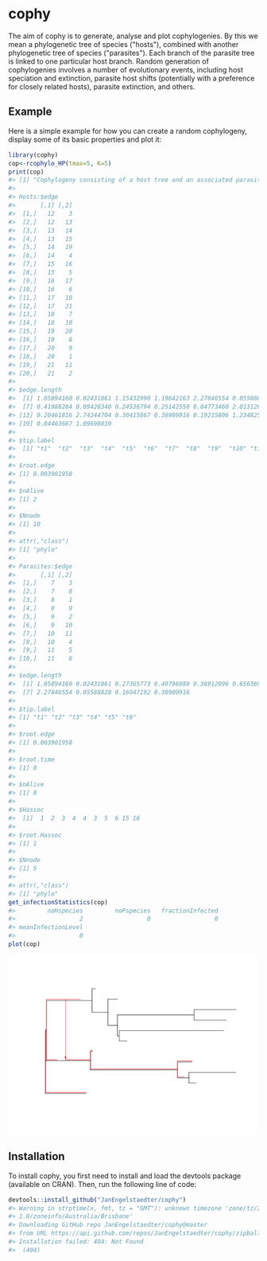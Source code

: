 
<!-- README.md is generated from README.Rmd. Please edit that file -->
cophy
=====

The aim of cophy is to generate, analyse and plot cophylogenies. By this we mean a phylogenetic tree of species ("hosts"), combined with another phylogenetic tree of species ("parasites"). Each branch of the parasite tree is linked to one particular host branch. Random generation of cophylogenies involves a number of evolutionary events, including host speciation and extinction, parasite host shifts (potentially with a preference for closely related hosts), parasite extinction, and others.

Example
-------

Here is a simple example for how you can create a random cophylogeny, display some of its basic properties and plot it:

``` r
library(cophy)
cop<-rcophylo_HP(tmax=5, K=5)
print(cop)
#> [1] "Cophylogeny consisting of a host tree and an associated parasite tree."
#> 
#> Hosts:$edge
#>       [,1] [,2]
#>  [1,]   12    3
#>  [2,]   12   13
#>  [3,]   13   14
#>  [4,]   13   15
#>  [5,]   14   19
#>  [6,]   14    4
#>  [7,]   15   16
#>  [8,]   15    5
#>  [9,]   16   17
#> [10,]   16    6
#> [11,]   17   18
#> [12,]   17   21
#> [13,]   18    7
#> [14,]   18   10
#> [15,]   19   20
#> [16,]   19    8
#> [17,]   20    9
#> [18,]   20    1
#> [19,]   21   11
#> [20,]   21    2
#> 
#> $edge.length
#>  [1] 1.05894160 0.02431861 1.15432990 1.19642163 2.27846554 0.05588828
#>  [7] 0.41988284 0.09428340 0.24536794 0.25142550 0.04773460 2.01312663
#> [13] 0.20461816 2.74244704 0.30415867 0.38909916 0.19215806 1.23482532
#> [19] 0.84463667 1.09698039
#> 
#> $tip.label
#>  [1] "t1"  "t2"  "t3"  "t4"  "t5"  "t6"  "t7"  "t8"  "t9"  "t10" "t11"
#> 
#> $root.edge
#> [1] 0.003901958
#> 
#> $nAlive
#> [1] 2
#> 
#> $Nnode
#> [1] 10
#> 
#> attr(,"class")
#> [1] "phylo"
#> 
#> Parasites:$edge
#>       [,1] [,2]
#>  [1,]    7    3
#>  [2,]    7    8
#>  [3,]    8    1
#>  [4,]    8    9
#>  [5,]    9    2
#>  [6,]    9   10
#>  [7,]   10   11
#>  [8,]   10    4
#>  [9,]   11    5
#> [10,]   11    6
#> 
#> $edge.length
#>  [1] 1.05894160 0.02431861 0.27365773 0.49796080 0.38912096 0.65636910
#>  [7] 2.27846554 0.05588828 0.16947192 0.38909916
#> 
#> $tip.label
#> [1] "t1" "t2" "t3" "t4" "t5" "t6"
#> 
#> $root.edge
#> [1] 0.003901958
#> 
#> $root.time
#> [1] 0
#> 
#> $nAlive
#> [1] 0
#> 
#> $Hassoc
#>  [1]  1  2  3  4  4  3  5  6 15 16
#> 
#> $root.Hassoc
#> [1] 1
#> 
#> $Nnode
#> [1] 5
#> 
#> attr(,"class")
#> [1] "phylo"
get_infectionStatistics(cop)
#>         noHspecies         noPspecies   fractionInfected 
#>                  2                  0                  0 
#> meanInfectionLevel 
#>                  0
plot(cop)
```

![](exampleFigs/README-example-1.png)

Installation
------------

To install cophy, you first need to install and load the devtools package (available on CRAN). Then, run the following line of code:

``` r
devtools::install_github("JanEngelstaedter/cophy")
#> Warning in strptime(x, fmt, tz = "GMT"): unknown timezone 'zone/tz/2018c.
#> 1.0/zoneinfo/Australia/Brisbane'
#> Downloading GitHub repo JanEngelstaedter/cophy@master
#> from URL https://api.github.com/repos/JanEngelstaedter/cophy/zipball/master
#> Installation failed: 404: Not Found
#>  (404)
```

